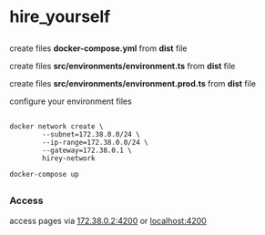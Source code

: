 # hire_yourself

##

create files **docker-compose.yml** from __dist__ file 

create files **src/environments/environment.ts** from __dist__ file 

create files **src/environments/environment.prod.ts** from __dist__ file 

configure your environment files 

##

```
docker network create \
        --subnet=172.38.0.0/24 \
        --ip-range=172.38.0.0/24 \
        --gateway=172.38.0.1 \
        hirey-network

docker-compose up
```



##
### Access
access pages via [172.38.0.2:4200](https://172.38.0.2:4200) or [localhost:4200](https://localhost:4200)